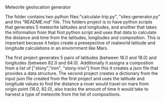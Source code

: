 Meteorite geolocation generator

The folder contains two python files:"calculate-trip.py", "sites-generator.py" and this "README.md" file.
This folders project is to have python scripts that generates 5 meteorite latitudes and longitudes, 
and another that takes the information from that first python script and uses that data to calculate the
distance and time from the latitudes, longitudes and composition.
This is important because it helps create a presepective of realworld latitude and longitude calculations 
in an enviornment like Mars. 


The first project generates 5 pairs of latitudes (between 16.0 and 18.0)
and longitudes (between 82.0 and 84.0). Additionally it assigns a compostion from a 
list of ["stony","iron", "stony-iron"] from this it creates a json file that provides a data structure.
The second project creates a dictionary from the input json file created from the first project and uses the 
latitude and longitude values to find the distance a rover would travel on mars from origin point (16.0, 82.0), 
also tracks the amount of time it would take to harvest a type of meteorite from the list of compositions.

